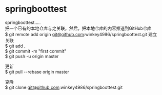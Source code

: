 # springboottest
springboottest.....</br>
把一个已有的本地仓库与之关联，然后，把本地仓库的内容推送到GitHub仓库</br>
  $ git remote add origin git@github.com:winkey4986/springboottest.git    建立关联</br>
  $ git add .</br>
  $ git commit -m "first commit"</br>
  $ git push -u origin master</br>

更新</br>
$ git pull --rebase origin master</br>

克隆</br>
$ git clone git@github.com:winkey4986/springboottest.git</br>
